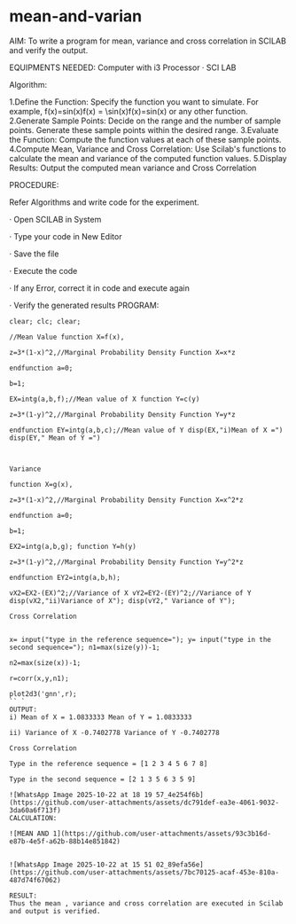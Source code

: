 # mean-and-varian
AIM:
To write a program for mean, variance and cross correlation in SCILAB and verify the output.

EQUIPMENTS NEEDED:
Computer with i3 Processor · SCI LAB

Algorithm:

1.Define the Function: Specify the function you want to simulate. For example, f(x)=sin⁡(x)f(x) = \sin(x)f(x)=sin(x) or any other function.
2.Generate Sample Points: Decide on the range and the number of sample points. Generate these sample points within the desired range.
3.Evaluate the Function: Compute the function values at each of these sample points.
4.Compute Mean, Variance and Cross Correlation: Use Scilab's functions to calculate the mean and variance of the computed function values.
5.Display Results: Output the computed mean variance and Cross Correlation

PROCEDURE:

Refer Algorithms and write code for the experiment.

· Open SCILAB in System

· Type your code in New Editor

· Save the file

· Execute the code

· If any Error, correct it in code and execute again

· Verify the generated results
PROGRAM:
```
clear; clc; clear;

//Mean Value function X=f(x),

z=3*(1-x)^2,//Marginal Probability Density Function X=x*z

endfunction a=0;

b=1;

EX=intg(a,b,f);//Mean value of X function Y=c(y)

z=3*(1-y)^2,//Marginal Probability Density Function Y=y*z

endfunction EY=intg(a,b,c);//Mean value of Y disp(EX,"i)Mean of X =") disp(EY," Mean of Y =")



Variance

function X=g(x),

z=3*(1-x)^2,//Marginal Probability Density Function X=x^2*z

endfunction a=0;

b=1;

EX2=intg(a,b,g); function Y=h(y)

z=3*(1-y)^2,//Marginal Probability Density Function Y=y^2*z

endfunction EY2=intg(a,b,h);

vX2=EX2-(EX)^2;//Variance of X vY2=EY2-(EY)^2;//Variance of Y disp(vX2,"ii)Variance of X"); disp(vY2," Variance of Y");

Cross Correlation


x= input("type in the reference sequence="); y= input("type in the second sequence="); n1=max(size(y))-1;

n2=max(size(x))-1;

r=corr(x,y,n1);

plot2d3('gnn',r);
`` `
OUTPUT:
i) Mean of X = 1.0833333 Mean of Y = 1.0833333

ii) Variance of X -0.7402778 Variance of Y -0.7402778

Cross Correlation

Type in the reference sequence = [1 2 3 4 5 6 7 8]

Type in the second sequence = [2 1 3 5 6 3 5 9]

![WhatsApp Image 2025-10-22 at 18 19 57_4e254f6b](https://github.com/user-attachments/assets/dc791def-ea3e-4061-9032-3da60a6f713f)
CALCULATION:

![MEAN AND 1](https://github.com/user-attachments/assets/93c3b16d-e87b-4e5f-a62b-88b14e851842)


![WhatsApp Image 2025-10-22 at 15 51 02_89efa56e](https://github.com/user-attachments/assets/7bc70125-acaf-453e-810a-487d74f67062)

RESULT:
Thus the mean , variance and cross correlation are executed in Scilab and output is verified.



